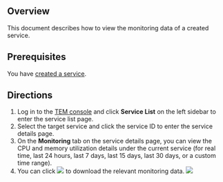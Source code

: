 ## Overview

This document describes how to view the monitoring data of a created service.

## Prerequisites

You have [created a service](https://intl.cloud.tencent.com/document/product/1094/40362).

## Directions

1. Log in to the [TEM console](https://console.cloud.tencent.com/tem) and click **Service List** on the left sidebar to enter the service list page.
2. Select the target service and click the service ID to enter the service details page. 
3. On the **Monitoring** tab on the service details page, you can view the CPU and memory utilization details under the current service (for real time, last 24 hours, last 7 days, last 15 days, last 30 days, or a custom time range).
4. You can click <img src="https://main.qcloudimg.com/raw/dbf7515edb67716761c7389a9f57e744.png"> to download the relevant monitoring data.
   ![](https://main.qcloudimg.com/raw/a39d1e1523c1baae991eae0a45249ae5.png)
